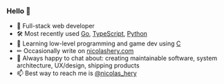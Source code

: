 ### Hello 👋

- 👷 Full-stack web developer
- 🛠 Most recently used [Go](https://go.dev/), [TypeScript](https://www.typescriptlang.org/), [Python](https://www.python.org/)
- 🧠 Learning low-level programming and game dev using [C](https://en.wikipedia.org/wiki/C_(programming_language))
- ✏ Occasionally write on [nicolashery.com](https://nicolashery.com/)
- 💬 Always happy to chat about: creating maintainable software, system architecture, UX/design, shipping products 
- 📫 Best way to reach me is [@nicolas_hery](https://x.com/nicolas_hery)
